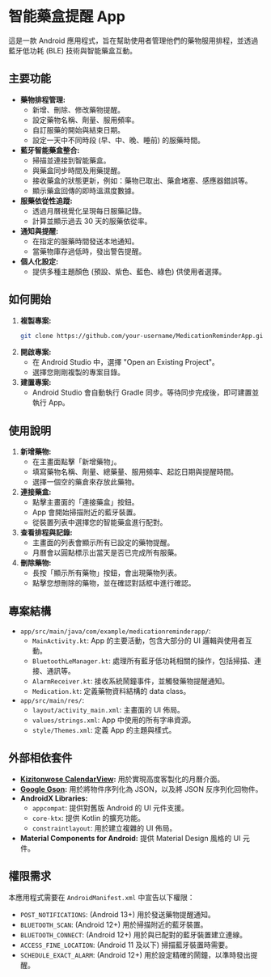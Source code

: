 # 智能藥盒提醒 App

這是一款 Android 應用程式，旨在幫助使用者管理他們的藥物服用排程，並透過藍牙低功耗 (BLE) 技術與智能藥盒互動。

## 主要功能

*   **藥物排程管理:**
    *   新增、刪除、修改藥物提醒。
    *   設定藥物名稱、劑量、服用頻率。
    *   自訂服藥的開始與結束日期。
    *   設定一天中不同時段 (早、中、晚、睡前) 的服藥時間。
*   **藍牙智能藥盒整合:**
    *   掃描並連接到智能藥盒。
    *   與藥盒同步時間及用藥提醒。
    *   接收藥盒的狀態更新，例如：藥物已取出、藥倉堵塞、感應器錯誤等。
    *   顯示藥盒回傳的即時溫濕度數據。
*   **服藥依從性追蹤:**
    *   透過月曆視覺化呈現每日服藥記錄。
    *   計算並顯示過去 30 天的服藥依從率。
*   **通知與提醒:**
    *   在指定的服藥時間發送本地通知。
    *   當藥物庫存過低時，發出警告提醒。
*   **個人化設定:**
    *   提供多種主題顏色 (預設、紫色、藍色、綠色) 供使用者選擇。

## 如何開始

1.  **複製專案:**
    ```bash
    git clone https://github.com/your-username/MedicationReminderApp.git
    ```
2.  **開啟專案:**
    *   在 Android Studio 中，選擇 "Open an Existing Project"。
    *   選擇您剛剛複製的專案目錄。
3.  **建置專案:**
    *   Android Studio 會自動執行 Gradle 同步。等待同步完成後，即可建置並執行 App。

## 使用說明

1.  **新增藥物:**
    *   在主畫面點擊「新增藥物」。
    *   填寫藥物名稱、劑量、總藥量、服用頻率、起訖日期與提醒時間。
    *   選擇一個空的藥倉來存放此藥物。
2.  **連接藥盒:**
    *   點擊主畫面的「連接藥盒」按鈕。
    *   App 會開始掃描附近的藍牙裝置。
    *   從裝置列表中選擇您的智能藥盒進行配對。
3.  **查看排程與記錄:**
    *   主畫面的列表會顯示所有已設定的藥物提醒。
    *   月曆會以圓點標示出當天是否已完成所有服藥。
4.  **刪除藥物:**
    *   長按「顯示所有藥物」按鈕，會出現藥物列表。
    *   點擊您想刪除的藥物，並在確認對話框中進行確認。

## 專案結構

*   `app/src/main/java/com/example/medicationreminderapp/`:
    *   `MainActivity.kt`: App 的主要活動，包含大部分的 UI 邏輯與使用者互動。
    *   `BluetoothLeManager.kt`: 處理所有藍牙低功耗相關的操作，包括掃描、連接、通訊等。
    *   `AlarmReceiver.kt`: 接收系統鬧鐘事件，並觸發藥物提醒通知。
    *   `Medication.kt`: 定義藥物資料結構的 data class。
*   `app/src/main/res/`:
    *   `layout/activity_main.xml`: 主畫面的 UI 佈局。
    *   `values/strings.xml`: App 中使用的所有字串資源。
    *   `style/Themes.xml`: 定義 App 的主題與樣式。

## 外部相依套件

*   **[Kizitonwose CalendarView](https://github.com/kizitonwose/CalendarView):** 用於實現高度客製化的月曆介面。
*   **[Google Gson](https://github.com/google/gson):** 用於將物件序列化為 JSON，以及將 JSON 反序列化回物件。
*   **AndroidX Libraries:**
    *   `appcompat`: 提供對舊版 Android 的 UI 元件支援。
    *   `core-ktx`: 提供 Kotlin 的擴充功能。
    *   `constraintlayout`: 用於建立複雜的 UI 佈局。
*   **Material Components for Android:** 提供 Material Design 風格的 UI 元件。

## 權限需求

本應用程式需要在 `AndroidManifest.xml` 中宣告以下權限：

*   `POST_NOTIFICATIONS`: (Android 13+) 用於發送藥物提醒通知。
*   `BLUETOOTH_SCAN`: (Android 12+) 用於掃描附近的藍牙裝置。
*   `BLUETOOTH_CONNECT`: (Android 12+) 用於與已配對的藍牙裝置建立連線。
*   `ACCESS_FINE_LOCATION`: (Android 11 及以下) 掃描藍牙裝置時需要。
*   `SCHEDULE_EXACT_ALARM`: (Android 12+) 用於設定精確的鬧鐘，以準時發出提醒。
